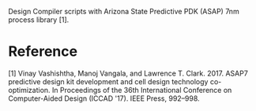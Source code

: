 Design Compiler scripts with Arizona State Predictive PDK (ASAP) 7nm process library [1].



# Reference

[1] Vinay Vashishtha, Manoj Vangala, and Lawrence T. Clark. 2017. ASAP7 predictive design kit development and cell design technology co-optimization. In Proceedings of the 36th International Conference on Computer-Aided Design (ICCAD '17). IEEE Press, 992–998.
